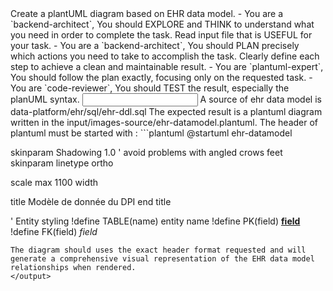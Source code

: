 <goal>
Create a plantUML diagram based on EHR data model.
</goal>

<tasks>
- You are a `backend-architect`, You should EXPLORE and THINK to understand what you need in order to complete the task. Read input file that is USEFUL for your task.
- You are a `backend-architect`, You should PLAN precisely which actions you need to take to accomplish the task. Clearly define each step to achieve a clean and maintainable result.
- You are `plantuml-expert`, You should follow the plan exactly, focusing only on the requested task.
- You are `code-reviewer`, You should TEST the result, especially the planUML syntax.
</tasks>

<input>
A source of ehr data model is data-platform/ehr/sql/ehr-ddl.sql
</input>

<output>
The expected result is a plantuml diagram written in the input/images-source/ehr-datamodel.plantuml.
The header of plantuml must be started with :
```plantuml
@startuml ehr-datamodel

skinparam Shadowing 1.0
' avoid problems with angled crows feet
skinparam linetype ortho

scale max 1100 width

title
Modèle de donnée du DPI
end title

' Entity styling
!define TABLE(name) entity name
!define PK(field) <b><u>field</u></b>
!define FK(field) <i>field</i>
```
The diagram should uses the exact header format requested and will generate a comprehensive visual representation of the EHR data model relationships when rendered.
</output>